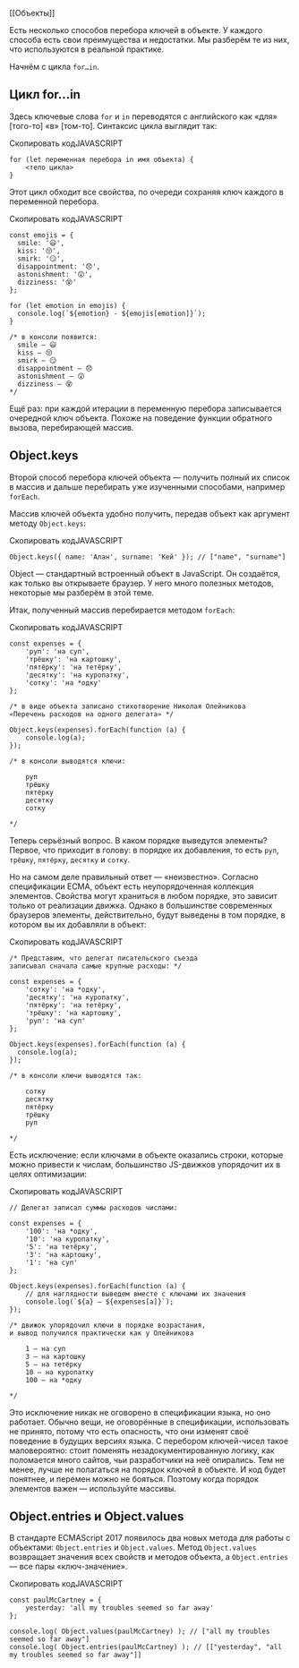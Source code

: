 [[Объекты]]

Есть несколько способов перебора ключей в объекте. У каждого способа есть свои преимущества и недостатки. Мы разберём те из них, что используются в реальной практике.

Начнём с цикла `for…in`.

## Цикл for...in

Здесь ключевые слова `for` и `in` переводятся с английского как «для» [того-то] «в» [том-то]. Синтаксис цикла выглядит так:

Скопировать кодJAVASCRIPT

```
for (let переменная перебора in имя объекта) {
    <тело цикла>
} 
```

Этот цикл обходит все свойства, по очереди сохраняя ключ каждого в переменной перебора.

Скопировать кодJAVASCRIPT

```
const emojis = {
  smile: '😃',
  kiss: '😚',
  smirk: '😏',
  disappointment: '😞',
  astonishment: '😲',
  dizziness: '😵'
};

for (let emotion in emojis) {
  console.log(`${emotion} - ${emojis[emotion]}`);
}

/* в консоли появится:
  smile — 😃
  kiss — 😚
  smirk — 😏
  disappointment — 😞
  astonishment — 😲
  dizziness — 😵
*/ 
```

Ещё раз: при каждой итерации в переменную перебора записывается очередной ключ объекта. Похоже на поведение функции обратного вызова, перебирающей массив.

## Object.keys

Второй способ перебора ключей объекта — получить полный их список в массив и дальше перебирать уже изученными способами, например `forEach`.

Массив ключей объекта удобно получить, передав объект как аргумент методу `Object.keys`:

Скопировать кодJAVASCRIPT

```
Object.keys({ name: 'Алан', surname: 'Кей' }); // ["name", "surname"] 
```

Object — стандартный встроенный объект в JavaScript. Он создаётся, как только вы открываете браузер. У него много полезных методов, некоторые мы разберём в этой теме.

Итак, полученный массив перебирается методом `forEach`:

Скопировать кодJAVASCRIPT

```
const expenses = {
    'руп': 'на суп',
    'трёшку': 'на картошку',
    'пятёрку': 'на тетёрку', 
    'десятку': 'на куропатку',
    'сотку': 'на *одку'
};

/* в виде объекта записано стихотворение Николая Олейникова 
«Перечень расходов на одного делегата» */

Object.keys(expenses).forEach(function (a) {
    console.log(a);
});

/* в консоли выводятся ключи:

    руп
    трёшку
    пятёрку
    десятку
    сотку

*/ 
```

Теперь серьёзный вопрос. В каком порядке выведутся элементы? Первое, что приходит в голову: в порядке их добавления, то есть `руп`, `трёшку`, `пятёрку`, `десятку` и `сотку`.

Но на самом деле правильный ответ — «неизвестно». Согласно спецификации ECMA, объект есть неупорядоченная коллекция элементов. Свойства могут храниться в любом порядке, это зависит только от реализации движка. Однако в большинстве современных браузеров элементы, действительно, будут выведены в том порядке, в котором вы их добавляли в объект:

Скопировать кодJAVASCRIPT

```
/* Представим, что делегат писательского съезда
записывал сначала самые крупные расходы: */

const expenses = {
    'сотку': 'на *одку',
    'десятку': 'на куропатку',
    'пятёрку': 'на тетёрку',
    'трёшку': 'на картошку',
    'руп': 'на суп'
};

Object.keys(expenses).forEach(function (a) {
  console.log(a);
});

/* в консоли ключи выводятся так:

    сотку
    десятку
    пятёрку
    трёшку
    руп

*/ 
```

Есть исключение: если ключами в объекте оказались строки, которые можно привести к числам, большинство JS-движков упорядочит их в целях оптимизации:

Скопировать кодJAVASCRIPT

```
// Делегат записал суммы расходов числами:

const expenses = {
    '100': 'на *одку',
    '10': 'на куропатку',
    '5': 'на тетёрку',
    '3': 'на картошку',
    '1': 'на суп'
};

Object.keys(expenses).forEach(function (a) {
    // для наглядности выведем вместе с ключами их значения 
    console.log(`${a} — ${expenses[a]}`);
});

/* движок упорядочил ключи в порядке возрастания, 
и вывод получился практически как у Олейникова

    1 — на суп
    3 — на картошку
    5 — на тетёрку
    10 — на куропатку
    100 — на *одку

*/ 
```

Это исключение никак не оговорено в спецификации языка, но оно работает. Обычно вещи, не оговорённые в спецификации, использовать не принято, потому что есть опасность, что они изменят своё поведение в будущих версиях языка. С перебором ключей-чисел такое маловероятно: стоит поменять незадокументированную логику, как поломается много сайтов, чьи разработчики на неё опирались. Тем не менее, лучше не полагаться на порядок ключей в объекте. И код будет понятнее, и перемен можно не бояться. Поэтому когда порядок элементов важен — используйте массивы.

## Object.entries и Object.values

В стандарте ECMAScript 2017 появилось два новых метода для работы с объектами: `Object.entries` и `Object.values`. Метод `Object.values` возвращает значения всех свойств и методов объекта, а `Object.entries` — все пары «ключ-значение».

Скопировать кодJAVASCRIPT

```
const paulMcCartney = {
    yesterday: 'all my troubles seemed so far away'
};

console.log( Object.values(paulMcCartney) ); // ["all my troubles seemed so far away"]
console.log( Object.entries(paulMcCartney) ); // [["yesterday", "all my troubles seemed so far away"]] 
```